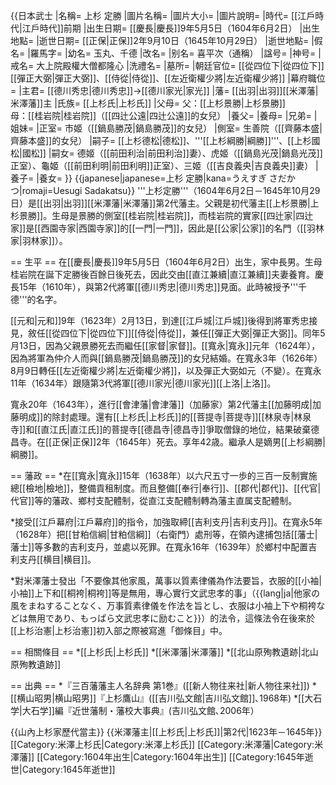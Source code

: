{{日本武士
|名稱= 上杉 定勝
|圖片名稱= 
|圖片大小= 
|圖片說明= 
|時代= [[江戶時代|江戶時代]]前期
|出生日期= [[慶長|慶長]]9年5月5日（1604年6月2日）
|出生地點= 
|逝世日期= [[正保|正保]]2年9月10日（1645年10月29日）
|逝世地點= 
|假名= 
|羅馬字= 
|幼名= 玉丸、千德
|改名= 
|别名= 喜平次（通稱）
|諡号= 
|神号= 
|戒名= 大上院殿權大僧都隆心
|洗禮名= 
|墓所= 
|朝廷官位= [[從四位下|從四位下]][[彈正大弼|彈正大弼]]、[[侍從|侍從]]、[[左近衛權少將|左近衛權少將]]
|幕府職位= 
|主君= [[德川秀忠|德川秀忠]]→[[德川家光|家光]]
|藩= [[出羽|出羽]][[米澤藩|米澤藩]]主
|氏族= [[上杉氏|上杉氏]]
|父母= 父：[[上杉景勝|上杉景勝]]<BR>母：[[桂岩院|桂岩院]]（[[四辻公遠|四辻公遠]]的女兒）
|養父= 
|養母= 
|兄弟= 
|姐妹= 
|正室= 市姬（[[鍋島勝茂|鍋島勝茂]]的女兒）
|側室= 生善院（[[齊藤本盛|齊藤本盛]]的女兒）
|嗣子= [[上杉德松|德松]]、'''[[上杉綱勝|綱勝]]'''、[[上杉國松|國松]]
|嗣女= 德姬（[[前田利治|前田利治]]妻）、虎姬（[[鍋島光茂|鍋島光茂]]正室）、龜姬（[[前田利明|前田利明]]正室）、三姬（[[吉良義央|吉良義央]]妻）
|養子= 
|養女= 
}}
{{japanese|japanese=上杉 定勝|kana=うえすぎ さだかつ|romaji=Uesugi Sadakatsu}}
'''上杉定勝'''（1604年6月2日－1645年10月29日）是[[出羽|出羽]][[米澤藩|米澤藩]]第2代藩主。父親是初代藩主[[上杉景勝|上杉景勝]]。生母是景勝的側室[[桂岩院|桂岩院]]，而桂岩院的實家[[四辻家|四辻家]]是[[西園寺家|西園寺家]]的[[一門|一門]]，因此是[[公家|公家]]的名門（[[羽林家|羽林家]]）。

== 生平 ==
在[[慶長|慶長]]9年5月5日（1604年6月2日）出生，家中長男。生母桂岩院在誕下定勝後百餘日後死去，因此交由[[直江兼續|直江兼續]]夫妻養育。慶長15年（1610年），與第2代將軍[[德川秀忠|德川秀忠]]見面。此時被授予'''千德'''的名字。

[[元和|元和]]9年（1623年）2月13日，到達[[江戶城|江戶城]]後得到將軍秀忠接見，敘任[[從四位下|從四位下]][[侍從|侍從]]，兼任[[彈正大弼|彈正大弼]]。同年5月13日，因為父親景勝死去而繼任[[家督|家督]]。[[寬永|寬永]]元年（1624年），因為將軍為仲介人而與[[鍋島勝茂|鍋島勝茂]]的女兒結婚。在寬永3年（1626年）8月9日轉任[[左近衛權少將|左近衛權少將]]，以及彈正大弼如元（不變）。在寬永11年（1634年）跟隨第3代將軍[[德川家光|德川家光]][[上洛|上洛]]。

寬永20年（1643年），進行[[會津藩|會津藩]]（加藤家）第2代藩主[[加藤明成|加藤明成]]的除封處理。還有[[上杉氏|上杉氏]]的[[菩提寺|菩提寺]][[林泉寺|林泉寺]]和[[直江氏|直江氏]]的菩提寺[[德昌寺|德昌寺]]爭取僧錄的地位，結果破棄德昌寺。在[[正保|正保]]2年（1645年）死去。享年42歳。繼承人是嫡男[[上杉綱勝|綱勝]]。

== 藩政 ==
*在[[寬永|寬永]]15年（1638年）以六尺五寸一歩的三百一反制實施總[[檢地|檢地]]，整備貢租制度。而且整備[[奉行|奉行]]、[[郡代|郡代]]、[[代官|代官]]等的藩政、鄉村支配體制，從直江支配體制轉為藩主直属支配體制。

*接受[[江戶幕府|江戶幕府]]的指令，加強取締[[吉利支丹|吉利支丹]]。在寬永5年（1628年）把[[甘粕信綱|甘粕信綱]]（右衛門）處刑等，在領內逮捕包括[[藩士|藩士]]等多數的吉利支丹，並處以死罪。在寬永16年（1639年）於鄉村中配置吉利支丹[[横目|横目]]。

*對米澤藩士發出「不要像其他家風，萬事以質素律儀為作法要旨，衣服的[[小袖|小袖]]上下和[[桐袴|桐袴]]等是無用，專心實行文武忠孝的事」（{{lang|ja|他家の風をまねすることなく、万事質素律儀を作法を旨とし、衣服は小袖上下や桐袴などは無用であり、もっぱら文武忠孝に励むこと}}）的法令，這條法令在後來於[[上杉治憲|上杉治憲]]初入部之際被寫進「御條目」中。

== 相關條目 ==
*[[上杉氏|上杉氏]]
*[[米澤藩|米澤藩]]
*[[北山原殉教遺跡|北山原殉教遺跡]]

== 出典 ==
*『三百藩藩主人名辞典 第1巻』([[新人物往来社|新人物往来社]])
*[[横山昭男|横山昭男]]『上杉鷹山』([[吉川弘文館|吉川弘文館]]､1968年)
*[[大石学|大石学]]編『近世藩制・藩校大事典』(吉川弘文館､2006年）

{{山內上杉家歷代當主}}
{{米澤藩主|[[上杉氏|上杉氏]]|第2代|1623年－1645年}}
[[Category:米澤上杉氏|Category:米澤上杉氏]]
[[Category:米澤藩|Category:米澤藩]]
[[Category:1604年出生|Category:1604年出生]]
[[Category:1645年逝世|Category:1645年逝世]]